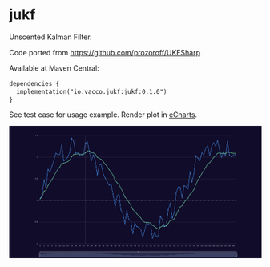 # jukf

Unscented Kalman Filter.

Code ported from https://github.com/prozoroff/UKFSharp

Available at Maven Central:

```
dependencies {
  implementation("io.vacco.jukf:jukf:0.1.0")
}
```

See test case for usage example. Render plot in [eCharts]().

![example plot](example.png)
